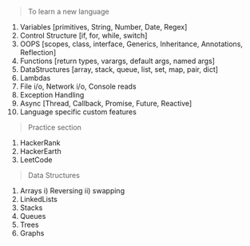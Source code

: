 > To learn a new language

1. Variables [primitives, String, Number, Date, Regex]
2. Control Structure [if, for, while, switch]
3. OOPS [scopes, class, interface, Generics, Inheritance, Annotations, Reflection]
4. Functions [return types, varargs, default args, named args]
5. DataStructures [array, stack, queue, list, set, map, pair, dict]
6. Lambdas
7. File i/o, Network i/o, Console reads
8. Exception Handling
9. Async [Thread, Callback, Promise, Future, Reactive]
10. Language specific custom features

> Practice section
1. HackerRank
2. HackerEarth
3. LeetCode

> Data Structures
1. Arrays
i) Reversing
ii) swapping
2. LinkedLists
3. Stacks
4. Queues
5. Trees
6. Graphs

